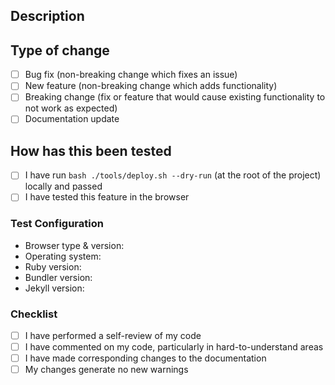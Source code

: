 ## Description

<!-- 
Please include a summary of the change and which issue is fixed. Please also include relevant motivation and context. List any dependencies that are required for this change.

e.g. Fixes #(issue)
-->

## Type of change

<!-- 
Please select the desired item checkbox and change it to "[x]", then delete options that are not relevant.
-->
- [ ] Bug fix (non-breaking change which fixes an issue)
- [ ] New feature (non-breaking change which adds functionality)
- [ ] Breaking change (fix or feature that would cause existing functionality to not work as expected)
- [ ] Documentation update

## How has this been tested

<!-- 
Please describe the tests that you ran to verify your changes. Provide instructions so we can reproduce. Please also list any relevant details for your test configuration
-->

- [ ] I have run `bash ./tools/deploy.sh --dry-run` (at the root of the project) locally and passed
- [ ] I have tested this feature in the browser

### Test Configuration

- Browser type & version:
- Operating system:
- Ruby version: <!-- by running: `ruby -v` -->
- Bundler version: <!-- by running: `bundle -v`-->
- Jekyll version: <!-- by running: `bundle list | grep " jekyll "` -->

### Checklist

<!-- Select checkboxes by change the "[ ]" to "[x]" -->
- [ ] I have performed a self-review of my code
- [ ] I have commented on my code, particularly in hard-to-understand areas
- [ ] I have made corresponding changes to the documentation
- [ ] My changes generate no new warnings